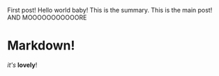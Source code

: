 First post!
Hello world baby!
This is the summary.
This is the main post!
AND MOOOOOOOOOOORE
# Markdown!
*it's* **lovely**!
